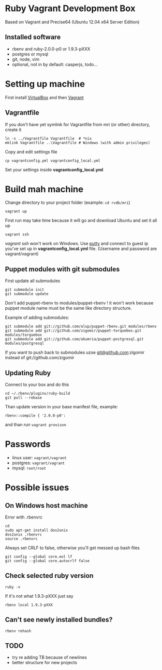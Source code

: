 # Ruby Vagrant Development Box

Based on Vagrant and Precise64 (Ubuntu 12.04 x64 Server Edition)

## Installed software

* rbenv and ruby-2.0.0-p0 or 1.9.3-pXXX
* postgres or mysql
* git, node, vim
* optional, not in by default: casperjs, todo...

# Setting up machine

First install [VirtualBox](https://www.virtualbox.org/) and then [Vagrant](http://www.vagrantup.com/)

## Vagrantfile

If you don't have yet symlink for Vagrantfile from mri (or other) directory, create it

    ln -s ../Vagrantfile Vagrantfile  # *nix
    mklink Vagrantfile ..\Vagrantfile # Windows (with admin privileges)

Copy and edit settings file

	cp vagrantconfig.yml vagrantconfig_local.yml

Set your settings inside **vagrantconfig_local.yml**


# Build mah machine
Change directory to your project folder (example: `cd rvdb/mri`)

    vagrant up

First run may take time because it will go and download Ubuntu and set it all up

    vagrant ssh
    
*vagrant ssh* won't work on Windows. Use [putty](http://www.chiark.greenend.org.uk/~sgtatham/putty/download.html) 
and connect to guest ip you've set up in **vagrantconfig_local.yml** file. (Username and password are vagrant/vagrant)

## Puppet modules with git submodules

First update all submodules

    git submodule init
    git submodule update

Don't add puppet-rbenv to modules/puppet-rbenv ! it won't work because puppet module name must be the same like directory structure.

Example of adding submodules:

    git submodule add git://github.com/alup/puppet-rbenv.git modules/rbenv
    git submodule add git://github.com/zigomir/puppet-torquebox.git modules/torquebox
    git submodule add git://github.com/akumria/puppet-postgresql.git modules/postgresql

If you want to push back to submodules uzse git@github.com:zigomir instead of git://github.com/zigomir

## Updating Ruby

Connect to your box and do this

	cd ~/.rbenv/plugins/ruby-build
	git pull --rebase

Than update version in your base manifest file, example:

	rbenv::compile { '2.0.0-p0':

and than run `vagrant provison`

# Passwords

- linux user: `vagrant/vagrant`
- postgres: `vagrant/vagrant`
- mysql: `root/root`

# Possible issues

## On Windows host machine
Error with .rbenvrc

    cd
	sudo apt-get install dos2unix
    dos2unix .rbenvrc
    source .rbenvrc

Always set CRLF to false, otherwise you'll get messed up bash files

	git config --global core.eol lf
	git config --global core.autocrlf false

## Check selected ruby version

    ruby -v

If it's not what 1.9.3-pXXX just say

    rbenv local 1.9.3-pXXX

## Can't see newly installed bundles?

    rbenv rehash


## TODO

- try re adding TB because of newlines
- better structure for new projects
